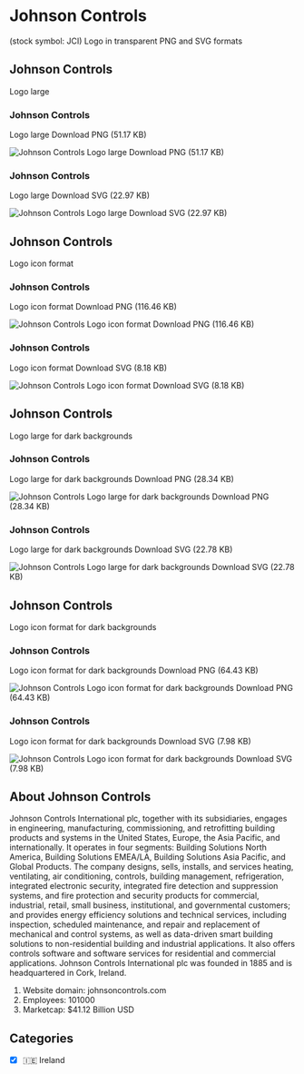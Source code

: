 # Johnson Controls
 (stock symbol: JCI) Logo in transparent PNG and SVG formats

## Johnson Controls
 Logo large

### Johnson Controls
 Logo large Download PNG (51.17 KB)

![Johnson Controls
 Logo large Download PNG (51.17 KB)](/img/orig/JCI_BIG-3cf12bb6.png)

### Johnson Controls
 Logo large Download SVG (22.97 KB)

![Johnson Controls
 Logo large Download SVG (22.97 KB)](/img/orig/JCI_BIG-296a3757.svg)

## Johnson Controls
 Logo icon format

### Johnson Controls
 Logo icon format Download PNG (116.46 KB)

![Johnson Controls
 Logo icon format Download PNG (116.46 KB)](/img/orig/JCI-48affaa2.png)

### Johnson Controls
 Logo icon format Download SVG (8.18 KB)

![Johnson Controls
 Logo icon format Download SVG (8.18 KB)](/img/orig/JCI-1e6d7012.svg)

## Johnson Controls
 Logo large for dark backgrounds

### Johnson Controls
 Logo large for dark backgrounds Download PNG (28.34 KB)

![Johnson Controls
 Logo large for dark backgrounds Download PNG (28.34 KB)](/img/orig/JCI_BIG.D-d5175de2.png)

### Johnson Controls
 Logo large for dark backgrounds Download SVG (22.78 KB)

![Johnson Controls
 Logo large for dark backgrounds Download SVG (22.78 KB)](/img/orig/JCI_BIG.D-81edbef1.svg)

## Johnson Controls
 Logo icon format for dark backgrounds

### Johnson Controls
 Logo icon format for dark backgrounds Download PNG (64.43 KB)

![Johnson Controls
 Logo icon format for dark backgrounds Download PNG (64.43 KB)](/img/orig/JCI.D-3e1c5619.png)

### Johnson Controls
 Logo icon format for dark backgrounds Download SVG (7.98 KB)

![Johnson Controls
 Logo icon format for dark backgrounds Download SVG (7.98 KB)](/img/orig/JCI.D-2e94c4d4.svg)

## About Johnson Controls


Johnson Controls International plc, together with its subsidiaries, engages in engineering, manufacturing, commissioning, and retrofitting building products and systems in the United States, Europe, the Asia Pacific, and internationally. It operates in four segments: Building Solutions North America, Building Solutions EMEA/LA, Building Solutions Asia Pacific, and Global Products. The company designs, sells, installs, and services heating, ventilating, air conditioning, controls, building management, refrigeration, integrated electronic security, integrated fire detection and suppression systems, and fire protection and security products for commercial, industrial, retail, small business, institutional, and governmental customers; and provides energy efficiency solutions and technical services, including inspection, scheduled maintenance, and repair and replacement of mechanical and control systems, as well as data-driven smart building solutions to non-residential building and industrial applications. It also offers controls software and software services for residential and commercial applications. Johnson Controls International plc was founded in 1885 and is headquartered in Cork, Ireland.

1. Website domain: johnsoncontrols.com
2. Employees: 101000
3. Marketcap: $41.12 Billion USD


## Categories
- [x] 🇮🇪 Ireland
